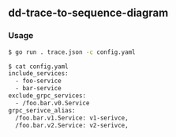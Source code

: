 ## dd-trace-to-sequence-diagram

### Usage

```bash
$ go run . trace.json -c config.yaml
```

```bash
$ cat config.yaml
include_services:
  - foo-service
  - bar-service
exclude_grpc_services:
  - /foo.bar.v0.Service
grpc_serivce_alias:
  /foo.bar.v1.Service: v1-serivce,
  /foo.bar.v2.Service: v2-serivce,
```

